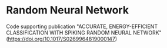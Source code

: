 # Random Neural Network
Code supporting publication "ACCURATE, ENERGY-EFFICIENT CLASSIFICATION WITH SPIKING RANDOM NEURAL NETWORK" (https://doi.org/10.1017/S0269964819000147)
